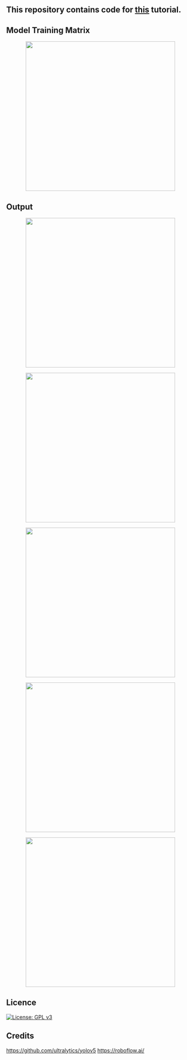 ## This repository contains code for <a href="https://medium.com/@mihir_rajput/yolo-v5-is-here-custom-object-detection-tutorial-with-yolo-v5-12666ee1774e">this</a> tutorial.

## Model Training Matrix
<p align="center">
  <img width="400" height="400" src="https://github.com/mihir135/yolov5/blob/master/weights_elephant/results.png">
</p>

## Output
<p align="center">
  <img width="400" height="400" src="https://github.com/mihir135/yolov5/blob/master/output_elephant_img/0a11b471d2785a76.jpg">
</p>
<p align="center">
  <img width="400" height="400" src="https://github.com/mihir135/yolov5/blob/master/output_elephant_img/0a16b5b8dc4a94f4.jpg">
</p>
<p align="center">
  <img width="400" height="400" src="https://github.com/mihir135/yolov5/blob/master/output_elephant_img/1133cbcf7bb47f17.jpg">
</p>
<p align="center">
  <img width="400" height="400" src="https://github.com/mihir135/yolov5/blob/master/output_elephant_img/3247c6920a402476.jpg">
</p>
<p align="center">
  <img width="400" height="400" src="https://github.com/mihir135/yolov5/blob/master/output_elephant_img/b2f6dade310a08ca.jpg">
</p>

## Licence
[![License: GPL v3](https://img.shields.io/badge/License-GPLv3-blue.svg)](https://www.gnu.org/licenses/gpl-3.0)

## Credits
https://github.com/ultralytics/yolov5
https://roboflow.ai/

